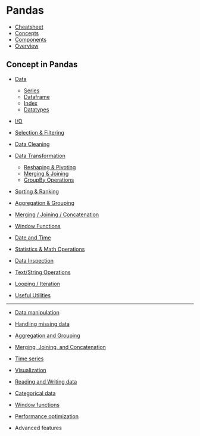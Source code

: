 # Pandas

- [Cheatsheet](lessons/cheatsheet/readme.md)
- [Concepts](lessons/concepts/readme.md)
- [Components](lessons/components/readme.md)
- [Overview](lessons/overview/readme.md)

## Concept in Pandas


- [Data](lessons/data/readme.md)
  - [Series](lessons/series/readme.md)
  - [Dataframe](lessons/dataframe/readme.md)
  - [Index](lessons/index/readme.dm)
  - [Datatypes](lessons/datatypes/readme.md)

- [I/O](lessons/io/readme.md)

- [Selection & Filtering](lessons/selection_filtering/readme.md)
- [Data Cleaning](lessons/data_cleaning/readme.md)
- [Data Transformation](lessons/data_transformation/readme.md)
  - [Reshaping & Pivoting](lessons/reshaping_pivoting/readme.md)
  - [Merging & Joining](lessons/merging_joining/readme.md)
  - [GroupBy Operations](lessons/groupby/readme.md)

- [Sorting & Ranking](lessons/sorting_ranking/readme.md)

- [Aggregation & Grouping](lessons/aggregation_grouping/readme.md)

- [Merging / Joining / Concatenation](lessons/merging_joining_concatenation/readme.md)
- [Window Functions](lessons/window_functions/readme.md)

- [Date and Time](lessons/date_time/readme.md)

- [Statistics & Math Operations](lessons/statistics_math/readme.md)

- [Data Inspection](lessons/data_inspection/readme.md)

- [Text/String Operations](lessons/text_string_operations/readme.md)

- [Looping / Iteration](lessons/looping_iteration/readme.md)


- [Useful Utilities](lessons/useful_utilities/readme.md)


---

- [Data manipulation](lessons/data_manipulation/readme.md)
  <!-- - [selection and indexing](lessons/selection_and_indexing/readme.md)
  - [data alignment and indexing](lessons/data_alignment_and_indexing/readme.md)
  - [sorting](lessons/sorting/readme.md)
  - [adding and removing columns](lessons/adding_and_removing_columns/readme.md)
  - [renaming](lessons/renaming/readme.md)
  - [data transformation](lessons/data_transformation/readme.md) -->

- [Handling missing data](lessons/handling_missing_data/readme.md)
  <!-- - [nan handling](lessons/nan_handling/readme.md) -->

- [Aggregation and Grouping](lessons/aggregation_and_grouping/readme.md)
  <!-- - [groupby](lessons/groupby/readme.md)
  - [pivot tables](lessons/pivot_tables/readme.md)
  - [resampling](lessons/resampling/readme.md) -->

- [Merging, Joining, and Concatenation](lessons/merging_joining_and_concatenation/readme.md)
  <!-- - [concatenation](lessons/concatenation/readme.md)
  - [merging](lessons/merging/readme.md)
  - [join](lessons/join/readme.md) -->

- [Time series](lessons/time_series/readme.md)
  <!-- - [date and time](lessons/date_and_time/readme.md)
  - [resampling](lessons/resampling/readme.md)
  - [shifting](lessons/shifting/readme.md)
  - [time-based indexing](lessons/time_based_indexing/readme.md) -->

- [Visualization](lessons/visualization/readme.md)
  <!-- - [basic plots](lessons/basic_plots/readme.md)
  - [scatter plots](lessons/scatter_plots/readme.md)
  - [histograms](lessons/histograms/readme.md)
  - [box plots](lessons/box_plots/readme.md)
  - [customizing plots](lessons/customizing_plots/readme.md) -->

- [Reading and Writing data](lessons/reading_and_writing_data/readme.md)
  <!-- - [reading data](lessons/reading_data/readme.md)
  - [writing data](lessons/writing_data/readme.md) -->

- [Categorical data](lessons/categorical_data/readme.md)
  <!-- - [categorical type](lessons/categorical_type/readme.md)
  - [category methods](lessons/category_methods/readme.md)
  - [categorical operations](lessons/categorical_operations/readme.md) -->

- [Window functions](lessons/window_functions/readme.md)
  <!-- - [rolling window](lessons/rolling_window/readme.md)
  - [expanding window](lessons/expanding_window/readme.md)
  - [exponential weighted window](lessons/exponential_weighted_window/readme.md) -->

- [Performance optimization](lessons/performance_optimization/readme.md)
  <!-- - [vectorization](lessons/vectorization/readme.md)
  - [cython and numba](lessons/cython_and_numba/readme.md)
  - [multi-threading with joblib](lessons/multi_threading_with_joblib/readme.md) -->

- Advanced features
  <!-- - [windowing operations](lessons/windowing_operations/readme.md)
  - [multiindex](lessons/multiindex/readme.md)
  - [sparse data](lessons/sparse_data/readme.md)
  - [chaining operations](lessons/chaining_operations/readme.md)
  - [custom aggregation](lessons/custom_aggregation/readme.md) -->
